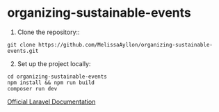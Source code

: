 # organizing-sustainable-events

1. Clone the repository::
```
git clone https://github.com/MelissaAyllon/organizing-sustainable-events.git
```

2. Set up the project locally:
```
cd organizing-sustainable-events
npm install && npm run build
composer run dev
```

[Official Laravel Documentation](https://laravel.com/docs/12.x/installation)

